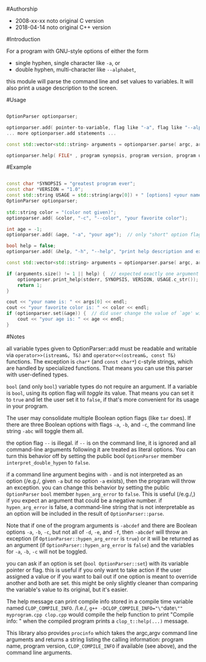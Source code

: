 #Authorship

*	2008-xx-xx	noto	original C version 
*	2018-04-14	noto	original C++ version

#Introduction

For a program with GNU-style options of either the form 

*	single hyphen, single character like `-a`, or
*	double hyphen, multi-character like `--alphabet`,
	
this module will parse the command line and set values to variables.  It will
also print a usage description to the screen.

#Usage

```cpp

OptionParser optionparser; 

optionparser.add( pointer-to-variable, flag like "-a", flag like "--alphabet", description of option ); 
... more optionparser.add statements ...

const std::vector<std::string> arguments = optionparser.parse( argc, argv ); 

optionparser.help( FILE* , program synopsis, program version, program usage, bool--include default values in option descriptions? ); 

```

#Example 

```cpp

const char *SYNOPSIS = "greatest program ever"; 
const char *VERSION = "1.0"; 
const std::string USAGE = std::string(argv[0]) + " [options] <your name>"; 
OptionParser optionparser;
	
std::string color = "(color not given)"; 
optionparser.add( &color, "-c", "--color", "your favorite color"); 

int age = -1;
optionparser.add( &age, "-a", "your age");  // only "short" option flag given here

bool help = false; 
optionparser.add( &help, "-h", "--help", "print help description and exit"); 

const std::vector<std::string> arguments = optionparser.parse( argc, argv ); 

if (arguments.size() != 1 || help) {  // expected exactly one argument
	optionparser.print_help(stderr, SYNOPSIS, VERSION, USAGE.c_str()); 
	return 1;
}

cout << "your name is: " << args[0] << endl;
cout << "your favorite color is: " << color << endl;
if (optionparser.set(&age)) {  // did user change the value of `age' with the "-a" option?
	cout << "your age is: " << age << endl;
}

```

#Notes

all variable types given to OptionParser::add must be readable and writable via
`operator>>(istream&, T&)` and `operator<<(ostream&, const T&)` functions.  The
exception is `char*` (and `const char*`) c-style strings, which are handled by
specialized functions.  That means you can use this parser with user-defined
types.

`bool` (and only `bool`) variable types do not require an argument.  If a
variable is `bool`, using its option flag will *toggle* its value.  That means
you can set it to `true` and let the user set it to `false`, if that's more
convenient for its usage in your program.

The user may consolidate multiple Boolean option flags (like `tar` does).  If
there are three Boolean options with flags `-a`, `-b`, and `-c`, the command line
string `-abc` will toggle them all.

the option flag `--` is illegal.  if `--` is on the command line, it is
ignored and all command-line arguments following it are treated as literal
options.  You can turn this behavior off by setting the public bool
`OptionParser` member `interpret_double_hypen` to `false`.

if a command line argument begins with `-` and is not interpreted as an
option (/e.g./, given `-a` but no option `-a` exists), then the program will
throw an exception.  you can change this behavior by setting the public
`OptionParser` `bool` member `hypen_arg_error` to `false`.  This is useful (/e.g./,)
if you expect an argument that could be a negative number.  if
`hypen_arg_error` is false, a command-line string that is not interpretable
as an option will be included in the result of `OptionParser::parse`.
	
Note that if one of the program arguments is `-abcdef` and there are Boolean
options `-a`, `-b`, `-c`, but not all of `-d`, `-e`, and `-f`, then `-abcdef` will
throw an exception (if `OptionParser::hypen_arg_error` is `true`) or it will be
returned as an argument (if `OptionParser::hypen_arg_error` is `false`) and the
variables for `-a`, `-b`, `-c` will not be toggled.

you can ask if an option is set (`bool OptionParser::set`) with its variable
pointer or flag.  this is useful if you only want to take action if the user
assigned a value or if you want to bail out if one option is meant to override
another and both are set.  this might be only slightly cleaner than comparing
the variable's value to its original, but it's easier.

The help message can print compile info stored in a compile time variable named
`CLOP_COMPILE_INFO`.  /I.e./, `g++ -DCLOP_COMPILE_INFO="\"`date`\""
myprogram.cpp clop.cpp` would compile the help function to print "Compile info:
<date at compile time>" when the compiled program prints a `clop_t::help(...)`
message.

This library also provides `procinfo` which takes the argc,argv command
line arguments and returns a string listing the calling information:
program name, program version, `CLOP_COMPILE_INFO` if available (see above),
and the command line arguments.
